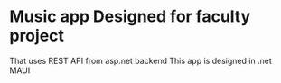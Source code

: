 # Music app Designed for faculty project
 That uses REST API from asp.net backend
This app is designed in .net MAUI
